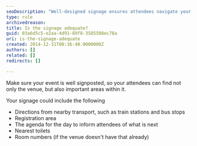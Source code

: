 ```yaml
---
seoDescription: "Well-designed signage ensures attendees navigate your event smoothly and efficiently."
type: rule
archivedreason: 
title: Is the signage adequate?
guid: 03a6d5c5-e2aa-4d91-89f8-3585508ec78a
uri: is-the-signage-adequate
created: 2014-12-31T00:36:40.0000000Z
authors: []
related: []
redirects: []

---
```


Make sure your event is well signposted, so your attendees can find not only the venue, but also important areas within it.

<!--endintro-->

Your signage could include the following

* Directions from nearby transport, such as train stations and bus stops
* Registration area
* The agenda for the day to inform attendees of what is next
* Nearest toilets
* Room numbers (if the venue doesn't have that already)
